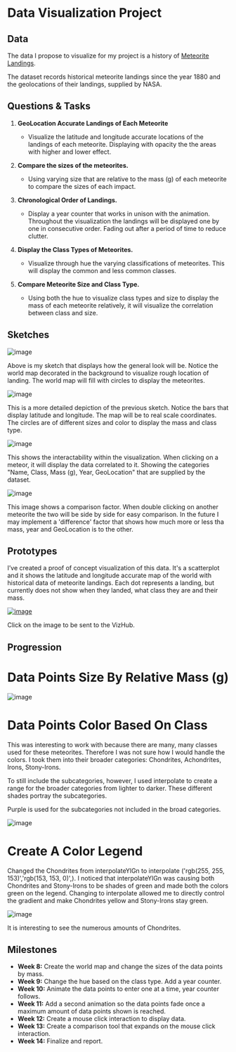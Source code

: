 
# Data Visualization Project

## Data

The data I propose to visualize for my project is a history of [Meteorite Landings](https://data.nasa.gov/Space-Science/Meteorite-Landings/gh4g-9sfh/about_data).

The dataset records historical meteorite landings since the year 1880 and the geolocations of their landings, supplied by NASA. 


## Questions & Tasks

1. **GeoLocation Accurate Landings of Each Meteorite**

   - Visualize the latitude and longitude accurate locations of the landings
    of each meteorite. Displaying with opacity the the areas with higher and
    lower effect.

2. **Compare the sizes of the meteorites.**

   - Using varying size that are relative to the mass (g) of each meteorite
     to compare the sizes of each impact.

3. **Chronological Order of Landings.**

   - Display a year counter that works in unison with the animation.
     Throughout the visualization the landings will be displayed
     one by one in consecutive order. Fading out after a period of time
     to reduce clutter.

4. **Display the Class Types of Meteorites.**

   - Visualize through hue the varying classifications of meteorites.
     This will display the common and less common classes.

5. **Compare Meteorite Size and Class Type.**

   - Using both the hue to visualize class types and size to display
     the mass of each meteorite relatively, it will visualize the
     correlation between class and size. 

## Sketches

![image](IMG_6679.jpg)

Above is my sketch that displays how the general look will be. Notice the world map decorated in the background
to visualize rough location of landing. The world map will fill with circles to display the meteorites.

![image](ApplicationFrameHost_C9rAl5h2MM.png)

This is a more detailed depiction of the previous sketch. Notice the bars that display latitude and longitude.
The map will be to real scale coordinates. 
The circles are of different sizes and color to display the mass and class type.

![image](SecondImage.png)

This shows the interactability within the visualization. When clicking on a meteor, it will display the 
data correlated to it. Showing the categories "Name, Class, Mass (g), Year, GeoLocation" that are 
supplied by the dataset.

![image](ThirdImage.png)

This image shows a comparison factor. When double clicking on another meteorite the two will be side 
by side for easy comparison. In the future I may implement a 'difference' factor that shows how much
more or less tha mass, year and GeoLocation is to the other.

## Prototypes

I’ve created a proof of concept visualization of this data. It's a scatterplot and it shows the latitude
and longitude accurate map of the world with historical data of meteorite landings. Each dot represents 
a landing, but currently does not show when they landed, what class they are and their mass.

[![image](Visualization.png)](https://vizhub.com/reddishmatthew/landings-scatterplot)

Click on the image to be sent to the VizHub.

## Progression

# Data Points Size By Relative Mass (g)

![image](ApplicationFrameHost_C9rAl5h2MM.png)

# Data Points Color Based On Class

This was interesting to work with because there are many, many classes used for these meteorites. 
Therefore I was not sure how I would handle the colors. I took them into their broader categories:
Chondrites, Achondrites, Irons, Stony-Irons. 

To still include the subcategories, however, I used interpolate to create a range for the broader 
categories from lighter to darker. These different shades portray the subcategories. 

Purple is used for the subcategories not included in the broad categories. 

![image](ApplicationFrameHost_C9rAl5h2MM.png)

# Create A Color Legend

Changed the Chondrites from interpolateYlGn to interpolate ('rgb(255, 255, 153)','rgb(153, 153, 0)',). 
I noticed that interpolateYlGn was causing both Chondrites and Stony-Irons to be shades of green and 
made both the colors green on the legend. Changing to interpolate allowed me to directly control the 
gradient and make Chondrites yellow and Stony-Irons stay green. 

![image](ApplicationFrameHost_C9rAl5h2MM.png)

It is interesting to see the numerous amounts of Chondrites. 

## Milestones

  -  **Week 8:** Create the world map and change the sizes of the data points by mass.
  -  **Week 9:** Change the hue based on the class type. Add a year counter.
  -  **Week 10:** Animate the data points to enter one at a time, year counter follows.
  -  **Week 11:** Add a second animation so the data points fade once a maximum amount of data points shown is reached.
  -  **Week 12:** Create a mouse click interaction to display data.
  -  **Week 13:** Create a comparison tool that expands on the mouse click interaction.
  -  **Week 14:** Finalize and report.
